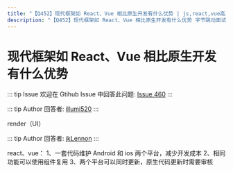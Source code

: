 ```yaml
---
title: "【Q452】现代框架如 React、Vue 相比原生开发有什么优势 | js,react,vue高频面试题"
description: "【Q452】现代框架如 React、Vue 相比原生开发有什么优势 字节跳动面试题、阿里腾讯面试题、美团小米面试题。"
---
```


# 现代框架如 React、Vue 相比原生开发有什么优势

::: tip Issue
欢迎在 Gtihub Issue 中回答此问题: [Issue 460](https://github.com/shfshanyue/Daily-Question/issues/460)
:::

::: tip Author
回答者: [illumi520](https://github.com/illumi520)
:::

render（UI）

::: tip Author
回答者: [jkLennon](https://github.com/jkLennon)
:::

react、vue：
1、一套代码维护 Android 和 ios 两个平台，减少开发成本
2、相同功能可以使用组件复用
3、两个平台可以同时更新，原生代码更新时需要审核

